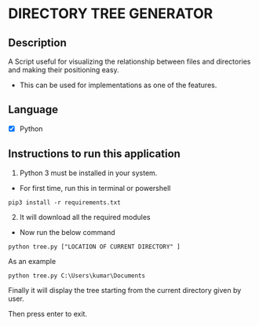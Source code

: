 # DIRECTORY TREE GENERATOR

## Description
A Script useful for visualizing the relationship between files and directories and making their positioning easy.
- This can be used for implementations as one of the features. 

## Language
- [X] Python
  
## Instructions to run this application

  1. Python 3 must be installed in your system.

  - For first time, run this in terminal or powershell
```
pip3 install -r requirements.txt
```
  2. It will download all the required modules

  - Now run the below command
```
python tree.py ["LOCATION OF CURRENT DIRECTORY" ]
```
As an example 
```
python tree.py C:\Users\kumar\Documents
```
Finally it will display the tree starting from the current directory given by user.

Then press enter to exit.
